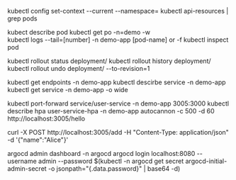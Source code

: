 kubectl config set-context --current --namespace=<desired-namespace>
kubectl api-resources | grep pods

kubect describe pod <name>
kubectl get po -n=demo -w  
kubectl logs --tail=[number] -n demo-app [pod-name] or -f
kubectl inspect pod <name>

kubectl rollout status deployment/<name>
kubectl rollout history deployment/<name>
kubectl rollout undo deployment/<name> --to-revision=1
 
kubectl get endpoints -n demo-app
kubectl descirbe service <name> -n demo-app
kubectl get service -n demo-app -o wide

kubectl port-forward service/user-service -n demo-app 3005:3000
kubectl describe hpa user-service-hpa -n demo-app
autocannon -c 500 -d 60 http://localhost:3005/hello

curl -X POST http://localhost:3005/add -H "Content-Type: application/json" -d '{"name":"Alice"}'

argocd admin dashboard -n argocd
argocd login localhost:8080 --username admin --password $(kubectl -n argocd get secret argocd-initial-admin-secret -o jsonpath="{.data.password}" | base64 -d)

